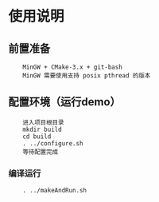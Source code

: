 # 使用说明
## 前置准备
```
    MinGW + CMake-3.x + git-bash
    MinGW 需要使用支持 posix pthread 的版本
```
## 配置环境（运行demo）
```
    进入项目根目录
    mkdir build
    cd build
    . ../configure.sh
    等待配置完成
```
### 编译运行
```
    . ../makeAndRun.sh
```
